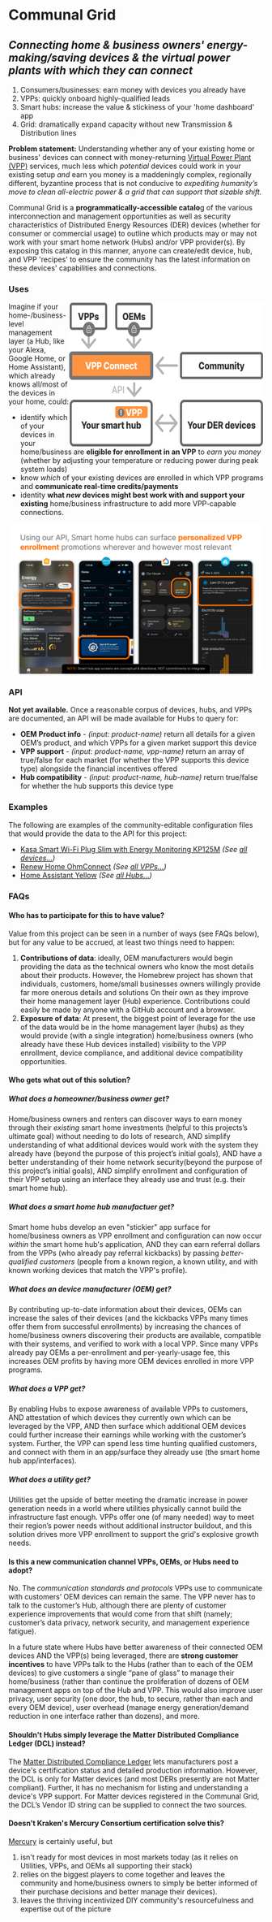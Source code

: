 # Communal Grid
## _Connecting home & business owners' energy-making/saving devices & the virtual power plants with which they can connect_

1. Consumers/businesses: earn money with devices you already have
2. VPPs: quickly onboard highly-qualified leads
3. Smart hubs: increase the value & stickiness of your 'home dashboard' app
4. Grid: dramatically expand capacity without new Transmission & Distribution lines

**Problem statement:** Understanding whether any of your existing home or business' devices can connect with money-returning [Virtual Power Plant (VPP)](https://rmi.org/clean-energy-101-virtual-power-plants/) services, much less which _potential_ devices could work in your existing setup _and_ earn you money is a maddeningly complex, regionally different, byzantine process that is not conducive to _expediting humanity’s move to clean all-electric power & a grid that can support that sizable shift._

Communal Grid is a **programmatically-accessible catalo**g of the various interconnection and management opportunities as well as security characteristics of Distributed Energy Resources (DER) devices (whether for consumer or commercial usage) to outline which products may or may not work with your smart home network (Hubs) and/or VPP provider(s). By exposing this catalog in this manner, anyone can create/edit device, hub, and VPP 'recipes' to ensure the community has the latest information on these devices' capabilities and connections. 


### Uses
<img alt="Diagram of how Communal Grid fits into ecosystem" src="./site/assets/service-diagram.svg" width="384" height="286" align="right" style="border: none; padding: 0 0 20 20" /> 

Imagine if your home-/business-level management layer (a Hub, like your Alexa, Google Home, or Home Assistant), which already knows all/most of the devices in your home, could: 
* identify which of your devices in your home/business are **eligible for enrollment in an VPP** to _earn you money_ (whether by adjusting your temperature or reducing power during peak system loads)
* know _which_ of your existing devices are enrolled in which VPP programs and **communicate real-time credits/payments**
* identity **what _new_ devices might best work with and support your existing** home/business infrastructure to add more VPP-capable connections.

<img alt="Example of API in use in smart home hubs" src="./site/assets/overview.svg"  style="border: none" /> 

### API
**Not yet available.** Once a reasonable corpus of devices, hubs, and VPPs are documented, an API will be made available for Hubs to query for:
* **OEM Product info** - _(input: product-name)_ return all details for a given OEM’s product, and which VPPs for a given market support this device
* **VPP support** - _(input: product-name, vpp-name)_ return an array of true/false for each market (for whether the VPP supports this device type) alongside the financial incentives offered
* **Hub compatibility** - _(input: product-name, hub-name)_ return true/false for whether the hub supports this device type


### Examples

The following are examples of the community-editable configuration files that would provide the data to the API for this project:
* [Kasa Smart Wi-Fi Plug Slim with Energy Monitoring KP125M](https://github.com/mlaaker/derdirectory/blob/main/devices/outlets/tp-link-kasa-kp125m.json) _(See [all devices…](https://github.com/mlaaker/derdirectory/tree/main/devices))_
* [Renew Home OhmConnect](https://github.com/mlaaker/derdirectory/blob/main/vpp/renew-home-ohmconnect.json) _(See [all VPPs…](https://github.com/mlaaker/derdirectory/tree/main/vpp))_
* [Home Assistant Yellow](https://github.com/mlaaker/derdirectory/blob/main/devices/hubs/home-assistant-yellow.json) _(See [all Hubs…](https://github.com/mlaaker/derdirectory/tree/main/devices/hubs))_



### FAQs

#### Who has to participate for this to have value?
Value from this project can be seen in a number of ways (see FAQs below), but for any value to be accrued, at least two things need to happen:

1. **Contributions of data**: ideally, OEM manufacturers would begin providing the data as the technical owners who know the most details about their products. However, the Homebrew project has shown that individuals, customers, home/small businesses owners willingly provide far more onerous details and solutions On their own as they improve their home management layer (Hub) experience. Contributions could easily be made by anyone with a GitHub account and a browser.
2. **Exposure of data**: At present, the biggest point of leverage for the use of the data would be in the home management layer (hubs) as they would provide (with a single integration) home/business owners (who already have these Hub devices installed) visibility to the VPP enrollment, device compliance, and additional device compatibility opportunities. 



#### Who gets what out of this solution?

##### What does a homeowner/business owner get?

Home/business owners and renters can discover ways to earn money through their *existing* smart home investments (helpful to this projects’s ultimate goal) without needing to do lots of research, AND simplify understanding of what additional devices would work with the system they already have (beyond the purpose of this project’s initial goals), AND have a better understanding of their home network security(beyond the purpose of this project’s initial goals), AND simplify enrollment and configuration of their VPP setup using an interface they already use and trust (e.g. their smart home hub).


##### What does a smart home hub manufactuer get?

Smart home hubs develop an even "stickier" app surface for home/business owners as VPP enrollment and configuration can now occur *within* the smart home hub's application, AND they can earn referral dollars from the VPPs (who already pay referral kickbacks) by passing *better-qualified customers* (people from a known region, a known utility, and with known working devices that match the VPP's profile). 


##### What does an device manufacturer (OEM) get?

By contributing up-to-date information about their devices, OEMs can increase the sales of their devices (and the kickbacks VPPs many times offer them from successful enrollments) by increasing the chances of home/business owners discovering their products are available, compatible with their systems, and verified to work with a local VPP. Since many VPPs already pay OEMs a per-enrollment and per-yearly-usage fee, this increases OEM profits by having more OEM devices enrolled in more VPP programs.
​

##### What does a VPP get? 

By enabling Hubs to expose awareness of available VPPs to customers, AND attestation of which devices they currently own which can be leveraged by the VPP, AND then surface which additional OEM devices could further increase their earnings while working with the customer’s system. Further, the VPP can spend less time hunting qualified customers, and connect with them in an app/surface they already use (the smart home hub app/interfaces). 


##### What does a utility get?

Utilities get the upside of better meeting the dramatic increase in power generation needs in a world where utilities physically cannot build the infrastructure fast enough. VPPs offer one (of many needed) way to meet their region’s power needs without additional instructor buildout, and this solution drives more VPP enrollment to support the grid's explosive growth needs.



#### Is this a new communication channel VPPs, OEMs, or Hubs need to adopt?

No. The *communication standards and protocols* VPPs use to communicate with customers’ OEM devices can remain the same. The VPP never has to talk to the customer’s Hub, although there are plenty of customer experience improvements that would come from that shift (namely; customer’s data privacy, network security, and management experience fatigue). 

​In a future state where Hubs have better awareness of their connected OEM devices AND the VPP(s) being leveraged, there are **strong customer incentives** to have VPPs talk to the Hubs (rather than to each of the OEM devices) to give customers a single “pane of glass” to manage their home/business (rather than continue the proliferation of dozens of OEM management apps on top of the Hub and VPP. This would also improve user privacy, user security (one door, the hub, to secure, rather than each and every OEM device), user overhead (manage energy generation/demand reduction in one interface rather than dozens), and more. 



#### Shouldn't Hubs simply leverage the Matter Distributed Compliance Ledger (DCL) instead?

The [Matter Distributed Compliance Ledger](https://webui.dcl.csa-iot.org/) lets manufacturers post a device's certification status and detailed production information. However, the DCL is only for Matter devices (and most DERs presently are not Matter compliant). Further, it has no mechanism for listing and understanding a device's VPP support. For Matter devices registered in the Communal Grid, the DCL’s Vendor ID string can be supplied to connect the two sources. 


#### Doesn't Kraken's Mercury Consortium certification solve this?

[Mercury](https://kraken.tech/mercury) is certainly useful, but 
1. isn't ready for most devices in most markets today (as it relies on Utilities, VPPs, and OEMs all supporting their stack)
2. relies on the biggest players to come together and leaves the community and home/business owners to simply be better informed of their purchase decisions and better manage their devices). 
3. leaves the thriving incentivized DIY community's resourcefulness and expertise out of the picture
